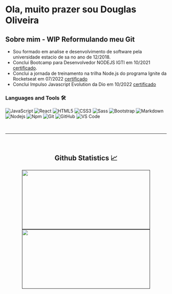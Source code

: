 # Ola, muito prazer sou Douglas Oliveira



## Sobre mim - WIP Reformulando meu Git

- Sou formado em analise e desenvolvimento de software pela universidade estacio de sa no ano de 12/2018.
- Conclui Bootcamp para Desenvolvedor NODEJS IGTI em 10/2021 [certificado](https://drive.google.com/file/d/1_hHLgtk_nxmDP6e8TuKZ_K822F0fhy7T/view?usp=sharing).
- Conclui a jornada de treinamento na trilha Node.js do programa Ignite da Rocketseat em 07/2022 [certificado](https://drive.google.com/file/d/1WYQUqoLr76xrHovaG2FPDARb7KUQnurW/view?usp=sharing)
- Conclui Impulso Javascript Evolution da Dio em 10/2022 [certificado](https://drive.google.com/file/d/1WpdO6g89OStrG6AxOAcU98bidOu2HEN_/view?usp=sharing)



### Languages and Tools 🛠 

![JavaScript](https://img.shields.io/badge/-JavaScript-%23F7DF1C?style=flat-square&logo=javascript&logoColor=000000&labelColor=%23F7DF1C&color=%23FFCE5A)
![React](https://img.shields.io/badge/-React-61DAFB?style=flat-square&logo=react&logoColor=ffffff)
![HTML5](https://img.shields.io/badge/-HTML5-%23E44D27?style=flat-square&logo=html5&logoColor=ffffff)
![CSS3](https://img.shields.io/badge/-CSS3-%231572B6?style=flat-square&logo=css3)
![Sass](https://img.shields.io/badge/-Sass-%23CC6699?style=flat-square&logo=sass&logoColor=ffffff)
![Bootstrap](https://img.shields.io/badge/-Bootstrap-563D7C?style=flat-square&logo=Bootstrap)
![Markdown](https://img.shields.io/badge/-Markdown-000000?style=flat-square&logo=markdown)
![Nodejs](https://img.shields.io/badge/-Nodejs-339933?style=flat-square&logo=Node.js&logoColor=ffffff)
![Npm](https://img.shields.io/badge/-npm-CB3837?style=flat-square&logo=npm)
![Git](https://img.shields.io/badge/-Git-%23F05032?style=flat-square&logo=git&logoColor=%23ffffff)
![GitHub](https://img.shields.io/badge/-GitHub-181717?style=flat-square&logo=github)
![VS Code](http://img.shields.io/badge/-VS%20Code-007ACC?style=flat-square&logo=visual-studio-code&logoColor=ffffff)


<br/>

---

<br/>

  <h2 align="center"> Github Statistics 📈 </h2>
  
  <div align="center"> 
     <a href="">
      <img align="center" height="185em" width="400em" src="https://github-readme-stats.vercel.app/api?username=DouglasO-R&show_icons=true&theme=dark&include_all_commits=true&count_private=true"/>
    </a>
    <a href="">
      <img align="center" height="185em" width="400em" src="https://github-readme-stats.vercel.app/api/top-langs/?username=DouglasO-R&layout=compact&langs_count=7&theme=dark"/>
    </a>
</div

<div style="display: inline_block"><br>

